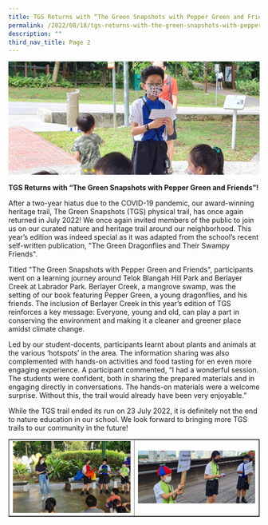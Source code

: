 ```yaml
---
title: TGS Returns with “The Green Snapshots with Pepper Green and Friends”!
permalink: /2022/08/18/tgs-returns-with-the-green-snapshots-with-pepper-green-and-friends/
description: ""
third_nav_title: Page 2
---
```

<img src="/images/pgf1.jpg">
<p><strong>TGS Returns with &ldquo;The Green Snapshots with Pepper Green and Friends&rdquo;!</strong></p>
<p>After a two-year hiatus due to the COVID-19 pandemic, our award-winning heritage trail, The Green Snapshots (TGS) physical trail, has once again returned in July 2022! We once again invited members of the public to join us on our curated nature and heritage trail around our neighborhood. This year&rsquo;s edition was indeed special as it was adapted from the school&rsquo;s recent self-written publication, "The Green Dragonflies and Their Swampy Friends".</p>
<p>Titled "The Green Snapshots with Pepper Green and Friends", participants went on a learning journey around Telok Blangah Hill Park and Berlayer Creek at Labrador Park. Berlayer Creek, a mangrove swamp, was the setting of our book featuring Pepper Green, a young dragonflies, and his friends. The inclusion of Berlayer Creek in this year&rsquo;s edition of TGS reinforces a key message: Everyone, young and old, can play a part in conserving the environment and making it a cleaner and greener place amidst climate change.</p>
<p>Led by our student-docents, participants learnt about plants and animals at the various &lsquo;hotspots&rsquo; in the area. The information sharing was also complemented with hands-on activities and food tasting for en even more engaging experience. A participant commented, &ldquo;I had a wonderful session. The students were confident, both in sharing the prepared materials and in engaging directly in conversations. The hands-on materials were a welcome surprise. Without this, the trail would already have been very enjoyable.&rdquo;</p>
<p>While the TGS trail ended its run on 23 July 2022, it is definitely not the end to nature education in our school. We look forward to bringing more TGS trails to our community in the future!</p>
<table style="border-collapse: collapse; width: 100%;" border="1">
<tbody>
<tr>
<td style="width: 50%;"><img src="/images/pgf2.jpg"></td>
<td style="width: 50%;"><img src="/images/pgf3.jpg"></td>
</tr>
</tbody>
</table>